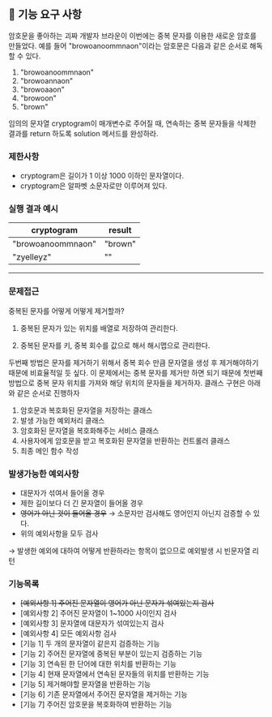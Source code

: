 ## 🚀 기능 요구 사항

암호문을 좋아하는 괴짜 개발자 브라운이 이번에는 중복 문자를 이용한 새로운 암호를 만들었다. 예를 들어 "browoanoommnaon"이라는 암호문은 다음과 같은 순서로 해독할 수 있다.

1. "browoanoommnaon"
2. "browoannaon"
3. "browoaaon"
4. "browoon"
5. "brown"

임의의 문자열 cryptogram이 매개변수로 주어질 때, 연속하는 중복 문자들을 삭제한 결과를 return 하도록 solution 메서드를 완성하라.

### 제한사항

- cryptogram은 길이가 1 이상 1000 이하인 문자열이다.
- cryptogram은 알파벳 소문자로만 이루어져 있다.

### 실행 결과 예시

| cryptogram | result |
| --- | --- |
| "browoanoommnaon" | "brown" |
| "zyelleyz" | "" |

---

### 문제접근
중복된 문자를 어떻게 어떻게 제거할까?
1. 중복된 문자가 있는 위치를 배열로 저장하여 관리한다.
   
2. 중복된 문자를 키, 중복 회수를 값으로 해서 해시맵으로 관리한다.

두번째 방법은 문자를 제거하기 위해서 중복 회수 만큼 문자열을 생성 후 제거해야하기 때문에 비효율적일 듯 싶다.
이 문제에서는 중복 문자를 제거만 하면 되기 때문에 첫번째 방법으로 중복 문자 위치를 가져와 해당 위치의 문자들을 제거하자.
클래스 구현은 아래와 같은 순서로 진행하자
1. 암호문과 복호화된 문자열을 저장하는 클래스
2. 발생 가능한 예외처리 클래스
3. 암호화된 문자열을 복호화해주는 서비스 클래스
4. 사용자에게 암호문을 받고 복호화된 문자열을 반환하는 컨트롤러 클래스
5. 최종 메인 함수 작성
### 발생가능한 예외사항
+ 대문자가 섞여서 들어올 경우
+ 제한 길이보다 더 긴 문자열이 들어올 경우
+ ~~영어가 아닌 것이 들어올 경우~~
  → 소문자만 검사해도 영어인지 아닌지 검증할 수 있다.
+ 위의 예외사항을 모두 검사

→ 발생한 예외에 대하여 어떻게 반환하라는 항목이 없으므로 예외발생 시 빈문자열 리턴
### 기능목록
+ ~~[예외사항 1] 주어진 문자열이 영어가 아닌 문자가 섞여있는지 검사~~
+ [예외사항 2] 주어진 문자열이 1~1000 사이인지 검사
+ [예외사항 3] 문자열에 대문자가 섞여있는지 검사
+ [예외사항 4] 모든 예외사항 검사
+ [기능 1] 두 개의 문자열이 같은지 검증하는 기능
+ [기능 2] 주어진 문자열에 중복된 부분이 있는지 검증하는 기능
+ [기능 3] 연속된 한 단어에 대한 위치를 반환하는 기능
+ [기능 4] 현재 문자열에서 연속된 문자들의 위치를 반환하는 기능
+ [기능 5] 제거해야할 문자열을 반환하는 기능
+ [기능 6] 기존 문자열에서 주어진 문자열을 제거하는 기능
+ [기능 7] 주어진 암호문을 복호화하여 반환하는 기능

